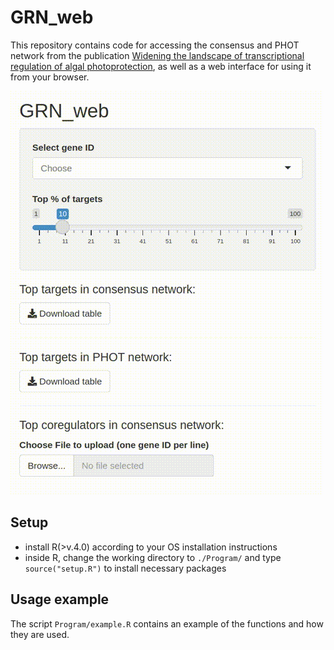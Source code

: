 # GRN_web

This repository contains code for accessing the consensus and PHOT network
from the publication 
[Widening the landscape of transcriptional regulation of algal photoprotection](https://www.biorxiv.org/content/10.1101/2022.02.25.482034v3),
as well as a web interface for using it from your browser.

![GRN_web demo screencast](grn-web-demo.gif)


## Setup

- install R(>v.4.0) according to your OS installation instructions
- inside R, change the working directory to `./Program/` and type `source("setup.R")` to install necessary packages

## Usage example

The script `Program/example.R` contains an example of the functions and how they are used.


